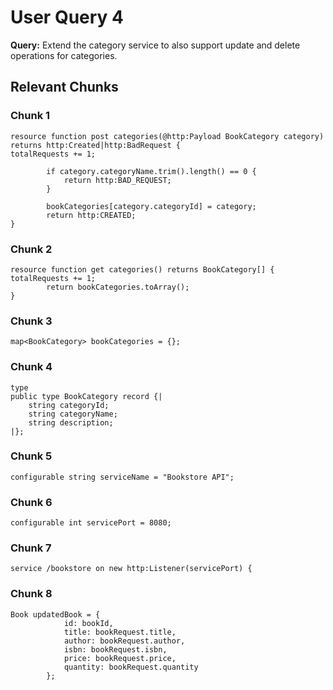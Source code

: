 # User Query 4

**Query:** Extend the category service to also support update and delete operations for categories.

## Relevant Chunks

### Chunk 1
```ballerina
resource function post categories(@http:Payload BookCategory category) returns http:Created|http:BadRequest {
totalRequests += 1;

        if category.categoryName.trim().length() == 0 {
            return http:BAD_REQUEST;
        }

        bookCategories[category.categoryId] = category;
        return http:CREATED;
}
```

### Chunk 2
```ballerina
resource function get categories() returns BookCategory[] {
totalRequests += 1;
        return bookCategories.toArray();
}
```

### Chunk 3
```ballerina
map<BookCategory> bookCategories = {};
```

### Chunk 4
```ballerina
type
public type BookCategory record {|
    string categoryId;
    string categoryName;
    string description;
|};
```

### Chunk 5
```ballerina
configurable string serviceName = "Bookstore API";
```

### Chunk 6
```ballerina
configurable int servicePort = 8080;
```

### Chunk 7
```ballerina
service /bookstore on new http:Listener(servicePort) {
```

### Chunk 8
```ballerina
Book updatedBook = {
            id: bookId,
            title: bookRequest.title,
            author: bookRequest.author,
            isbn: bookRequest.isbn,
            price: bookRequest.price,
            quantity: bookRequest.quantity
        };
```

